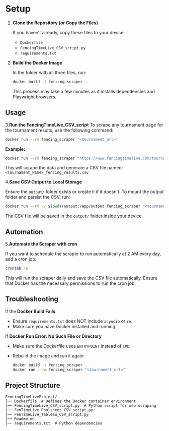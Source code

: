 # Setup

1. **Clone the Repository (or Copy the Files)**

   If you haven’t already, copy these files to your device:
   - `Dockerfile`
   - `FencingTimeLive_CSV_script.py`
   - `requirements.txt`

2. **Build the Docker Image**

   In the folder with all three files, run:

   ```bash
   docker build -t fencing_scraper .
   ```

   This process may take a few minutes as it installs dependencies and Playwright browsers.

## Usage

3.**Run the FencingTimeLive_CSV_script**
   To scrape any tournament page for the tournament results, use the following command:

   ```bash
   docker run --rm fencing_scraper "<tournament_url>"
   ```

   **Example:**

   ```bash
   docker run --rm fencing_scraper "https://www.fencingtimelive.com/tournaments/eventSchedule/46C01711F6B24BD1A8C4A28C2F2C0CC4"
   ```

   This will scrape the data and generate a CSV file named:
   `<Tournament_Name>_fencing_results.csv`

4.**Save CSV Output to Local Storage**

   Ensure the `output/` folder exists or create it if it doesn't. To mount the output folder and persist the CSV, run:

   ```bash
   docker run --rm -v $(pwd)/output:/app/output fencing_scraper "<tournament_url>"
   ```

   The CSV file will be saved in the `output/` folder inside your device.

## Automation

5.**Automate the Scraper with cron**

If you want to schedule the scraper to run automatically at 2 AM every day, add a cron job:

```bash
crontab -e
```

This will run the scraper daily and save the CSV file automatically. Ensure that Docker has the necessary permissions to run the cron job.

## Troubleshooting

If the **Docker Build Fails**.

- Ensure `requirements.txt` does NOT include `asyncio` or `re`.
- Make sure you have Docker installed and running.

If **Docker Run Error: No Such File or Directory**

- Make sure the Dockerfile uses `ENTRYPOINT` instead of `CMD`.
- Rebuild the image and run it again:

   ```bash
   docker build -t fencing_scraper .
   docker run --rm fencing_scraper "<tournament_url>"
   ```

## Project Structure

```text
FencingTimeLiveProject/
│── Dockerfile  # Defines the Docker container environment
│── FencingTimeLive_CSV_script.py  # Python script for web scraping
│── FenTimeLive_Poolsheet_CSV_script.py
│── FenTimeLive_Tableau_CSV_script.py
│── Readme.md
│── requirements.txt  # Python dependencies
```
